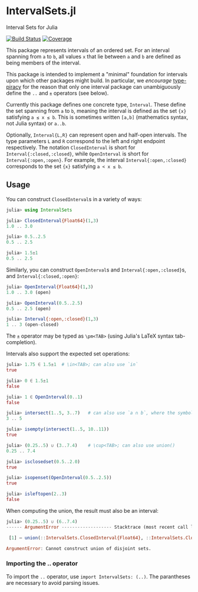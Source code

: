 # IntervalSets.jl
Interval Sets for Julia

[![Build Status](https://github.com/JuliaMath/IntervalSets.jl/workflows/CI/badge.svg)](https://github.com/JuliaMath/IntervalSets.jl/actions)
[![Coverage](https://codecov.io/gh/JuliaMath/IntervalSets.jl/branch/master/graph/badge.svg)](https://codecov.io/gh/JuliaMath/IntervalSets.jl)

This package represents intervals of an ordered set. For an interval
spanning from `a` to `b`, all values `x` that lie between `a` and `b`
are defined as being members of the interval.

This package is intended to implement a "minimal" foundation for
intervals upon which other packages might build. In particular, we
*encourage* [type-piracy](https://docs.julialang.org/en/v1/manual/style-guide/#Avoid-type-piracy)
for the reason that only one interval package can
unambiguously define the `..` and `±` operators (see below).

Currently this package defines one concrete type, `Interval`.
These define the set spanning from `a` to `b`, meaning the
interval is defined as the set `{x}` satisfying `a ≤ x ≤ b`. This is
sometimes written `[a,b]` (mathematics syntax, not Julia syntax) or
`a..b`.

Optionally, `Interval{L,R}` can represent open and half-open intervals. The type
parameters `L` and `R` correspond to the left and right endpoint respectively.
The notation `ClosedInterval` is short for `Interval{:closed,:closed}`, while `OpenInterval` is short for `Interval{:open,:open}`. For example, the interval `Interval{:open,:closed}` corresponds to the set `{x}` satisfying `a < x ≤ b`.

## Usage

You can construct `ClosedInterval`s in a variety of ways:

```julia
julia> using IntervalSets

julia> ClosedInterval{Float64}(1,3)
1.0 .. 3.0

julia> 0.5..2.5
0.5 .. 2.5

julia> 1.5±1
0.5 .. 2.5
```

Similarly, you can construct `OpenInterval`s and `Interval{:open,:closed}`s, and `Interval{:closed,:open}`:
```julia
julia> OpenInterval{Float64}(1,3)
1.0 .. 3.0 (open)

julia> OpenInterval(0.5..2.5)
0.5 .. 2.5 (open)

julia> Interval{:open,:closed}(1,3)
1 .. 3 (open-closed)
```

The `±` operator may be typed as `\pm<TAB>` (using Julia's LaTeX
syntax tab-completion).

Intervals also support the expected set operations:

```julia
julia> 1.75 ∈ 1.5±1  # \in<TAB>; can also use `in`
true

julia> 0 ∈ 1.5±1
false

julia> 1 ∈ OpenInterval(0..1)
false

julia> intersect(1..5, 3..7)   # can also use `a ∩ b`, where the symbol is \cap<TAB>
3 .. 5

julia> isempty(intersect(1..5, 10..11))
true

julia> (0.25..5) ∪ (3..7.4)    # \cup<TAB>; can also use union()
0.25 .. 7.4

julia> isclosedset(0.5..2.0)
true

julia> isopenset(OpenInterval(0.5..2.5))
true

julia> isleftopen(2..3)
false
```

When computing the union, the result must also be an interval:
```julia
julia> (0.25..5) ∪ (6..7.4)
------ ArgumentError ------------------- Stacktrace (most recent call last)

 [1] — union(::IntervalSets.ClosedInterval{Float64}, ::IntervalSets.ClosedInterval{Float64}) at closed.jl:34

ArgumentError: Cannot construct union of disjoint sets.
```

### Importing the .. operator

To import the `..` operator, use `import IntervalSets: (..)`. The parantheses are necessary to avoid parsing issues.
